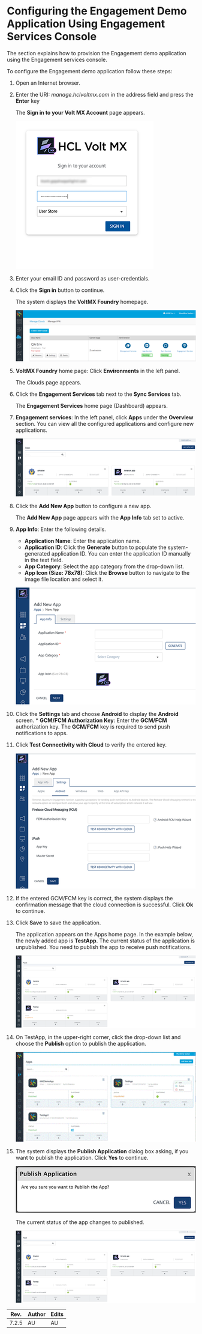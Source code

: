                             


Configuring the Engagement Demo Application Using Engagement Services Console
=============================================================================

The section explains how to provision the Engagement demo application using the Engagement services console.

To configure the Engagement demo application follow these steps:

1.  Open an Internet browser.
2.  Enter the URI: _manage.hclvoltmx.com_ in the address field and press the **Enter** key
    
    The **Sign in to your Volt MX Account** page appears.
    
    ![](Resources/Images/image055_385x412.png)
    
3.  Enter your email ID and password as user-credentials.
4.  Click the **Sign in** button to continue.
    
    The system displays the **VoltMX Foundry** homepage.
    
    ![](Resources/Images/image057_580x164.png)
    
5.  **VoltMX Foundry** home page: Click **Environments** in the left panel.
    
    The Clouds page appears.
    
6.  Click the **Engagement Services** tab next to the **Sync Services** tab.
    
    The **Engagement Services** home page (Dashboard) appears.
    
7.  **Engagement services**: In the left panel, click **Apps** under the **Overview** section. You can view all the configured applications and configure new applications.
    
    ![](Resources/Images/image059_579x195.png)
    
8.  Click the **Add New App** button to configure a new app.
    
    The **Add New App** page appears with the **App Info** tab set to active.
    
9.  **App Info**: Enter the following details.
    
    *   **Application Name**: Enter the application name.
    *   **Application ID**: Click the **Generate** button to populate the system- generated application ID. You can enter the application ID manually in the text field.
    *   **App Category**: Select the app category from the drop-down list.
    *   **App Icon (Size: 78x78)**: Click the **Browse** button to navigate to the image file location and select it.
    
    ![](Resources/Images/image061_574x401.png)
    
10.  Click the **Settings** tab and choose **Android** to display the **Android** screen.
    *   **GCM/FCM Authorization Key**: Enter the **GCM/FCM** authorization key. The **GCM/FCM** key is required to send push notifications to apps.
11.  Click **Test Connectivity with Cloud** to verify the entered key.
    
     ![](Resources/Images/image063_584x421.png)
    
12.  If the entered GCM/FCM key is correct, the system displays the confirmation message that the cloud connection is successful. Click **Ok** to continue.
13.  Click **Save** to save the application.
    
     The application appears on the Apps home page. In the example below, the newly added app is **TestApp**. The current status of the application is unpublished. You need to publish the app to receive push notifications.
    
     ![](Resources/Images/image069_582x311.png)
    
14.  On TestApp, in the upper-right corner, click the drop-down list and choose the **Publish** option to publish the application.
    
     ![](Resources/Images/image072_579x289.gif)
    
15.  The system displays the **Publish Application** dialog box asking, if you want to publish the application. Click **Yes** to continue.
    
     ![](Resources/Images/image073_580x142.png)
    
     The current status of the app changes to published.
    
     ![](Resources/Images/image075_581x312.png)
    

  
| Rev. | Author | Edits |
| --- | --- | --- |
| 7.2.5 | AU | AU |
